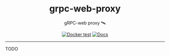 <h1 align="center">grpc-web-proxy</h1>

<div align="center">

gRPC-web proxy 🛰️

[![Docker test](https://github.com/kilroybot/grpc-web-proxy/actions/workflows/test-docker.yaml/badge.svg)](https://github.com/kilroybot/grpc-web-proxy/actions/workflows/test-docker.yaml)
[![Docs](https://github.com/kilroybot/grpc-web-proxy/actions/workflows/docs.yaml/badge.svg)](https://github.com/kilroybot/grpc-web-proxy/actions/workflows/docs.yaml)

</div>

---

TODO
